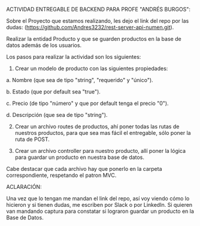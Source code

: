 ACTIVIDAD ENTREGABLE DE BACKEND PARA PROFE "ANDRÉS BURGOS":

Sobre el Proyecto que estamos realizando, les dejo el link del repo por las dudas: (https://github.com/Andres3232/rest-server-api-numen.git).

Realizar la entidad Producto y que se guarden productos en la base de datos además de los usuarios.


Los pasos para realizar la actividad son los siguientes:

1.	Crear un modelo de producto con las siguientes propiedades:

a.	Nombre (que sea de tipo "string", "requerido" y "único").

b.	Estado (que por default sea "true").

c.	Precio (de tipo "número" y que por default tenga el precio "0").

d.	Descripción (que sea de tipo "string").


2.	Crear un archivo routes de productos, ahí poner todas las rutas de nuestros productos, para que sea mas fácil el entregable, sólo poner la ruta de POST.


3.	Crear un archivo controller para nuestro producto, allí poner la lógica para guardar un producto en nuestra base de datos.


Cabe destacar que cada archivo hay que ponerlo en la carpeta correspondiente, respetando el patron MVC.


ACLARACIÓN:

Una vez que lo tengan me mandan el link del repo, así voy viendo cómo lo hicieron y si tienen dudas, me escriben por Slack o por LinkedIn.
Si quieren van mandando captura para constatar si lograron guardar un producto en la Base de Datos.
